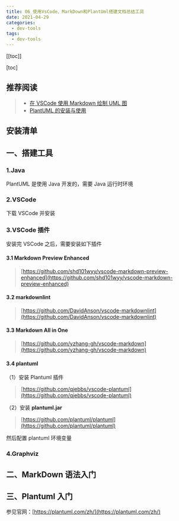 ```yaml
---
title: 06_使用VsCode、MarkDown和PlantUml搭建文档总结工具
date: 2021-04-29
categories:
  - dev-tools
tags:
  - dev-tools
---
```


[[toc]]

[toc]

## 推荐阅读

> - [在 VSCode 使用 Markdown 绘制 UML 图](https://joven.site/VSCode_UsePlantUMLByMarkdown/)
> - [PlantUML 的安装与使用](https://www.hd2y.net/archives/plantuml-installation-and-use)

## 安装清单

## 一、搭建工具

### 1.Java

PlantUML 是使用 Java 开发的，需要 Java 运行时环境

### 2.VSCode

下载 VSCode 并安装

### 3.VSCode 插件

安装完 VSCode 之后，需要安装如下插件

#### 3.1 Markdown Preview Enhanced

> [https://github.com/shd101wyy/vscode-markdown-preview-enhanced](https://github.com/shd101wyy/vscode-markdown-preview-enhanced)

#### 3.2 markdownlint

> [https://github.com/DavidAnson/vscode-markdownlint](https://github.com/DavidAnson/vscode-markdownlint)

#### 3.3 Markdown All in One

> [https://github.com/yzhang-gh/vscode-markdown](https://github.com/yzhang-gh/vscode-markdown)

#### 3.4 plantuml

（1）安装 Plantuml 插件

> [https://github.com/qjebbs/vscode-plantuml](https://github.com/qjebbs/vscode-plantuml)



（2）安装 **plantuml.jar**

> [https://github.com/plantuml/plantuml](https://github.com/plantuml/plantuml)

然后配置 plantuml 环境变量

### 4.Graphviz

## 二、MarkDown 语法入门

## 三、Plantuml 入门

参见官网：[https://plantuml.com/zh/](https://plantuml.com/zh/)
